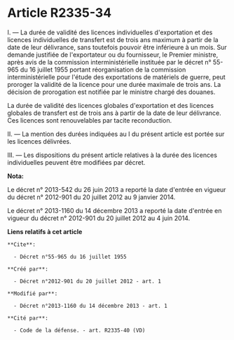 # Article R2335-34

I. ― La durée de validité des licences individuelles d'exportation et des licences individuelles de transfert est de trois
ans maximum à partir de la date de leur délivrance, sans toutefois pouvoir être inférieure à un mois. Sur demande justifiée
de l'exportateur ou du fournisseur, le Premier ministre, après avis de la commission interministérielle instituée par le
décret n° 55-965 du 16 juillet 1955 portant réorganisation de la commission interministérielle pour l'étude des exportations
de matériels de guerre, peut proroger la validité de la licence pour une durée maximale de trois ans. La décision de
prorogation est notifiée par le ministre chargé des douanes.

La durée de validité des licences globales d'exportation et des licences globales de transfert est de trois ans à partir de
la date de leur délivrance. Ces licences sont renouvelables par tacite reconduction.

II. ― La mention des durées indiquées au I du présent article est portée sur les licences délivrées.

III. ― Les dispositions du présent article relatives à la durée des licences individuelles peuvent être modifiées par décret.

**Nota:**

Le décret n° 2013-542 du 26 juin 2013 a reporté la date d'entrée en vigueur du décret n° 2012-901 du 20 juillet 2012 au 9
janvier 2014.

Le décret n° 2013-1160 du 14 décembre 2013 a reporté la date d'entrée en vigueur du décret n° 2012-901 du 20 juillet 2012 au
4 juin 2014.

**Liens relatifs à cet article**

	**Cite**:

	  - Décret n°55-965 du 16 juillet 1955

	**Créé par**:

	  - Décret n°2012-901 du 20 juillet 2012 - art. 1

	**Modifié par**:

	  - Décret n°2013-1160 du 14 décembre 2013 - art. 1

	**Cité par**:

	  - Code de la défense. - art. R2335-40 (VD)
